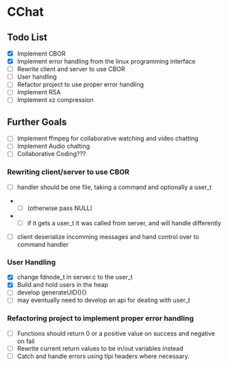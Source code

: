 # CChat

## Todo List

- [x] Implement CBOR
- [x] Implement error handling from the linux programming interface
- [ ] Rewrite client and server to use CBOR
- [ ] User handling
- [ ] Refactor project to use proper error handling
- [ ] Implement RSA
- [ ] Implement xz compression

## Further Goals

- [ ] Implement ffmpeg for collaborative watching and video chatting
- [ ] Implement Audio chatting
- [ ] Collaborative Coding???

### Rewriting client/server to use CBOR

- [ ] handler should be one file, taking a command and optionally a user_t
- - [ ] (otherwise pass NULL)
- - [ ] if it gets a user_t it was called from server, and will handle differently
- [ ] client deserialize incomming messages and hand control over to command handler

### User Handling

- [x] change fdnode_t in server.c to the user_t
- [x] Build and hold users in the heap
- [ ] develop generateUID(){}
- [ ] may eventually need to develop an api for dealing with user_t

### Refactoring project to implement proper error handling

- [ ] Functions should return 0 or a positive value on success and negative on fail
- [ ] Rewrite current return values to be in/out variables instead
- [ ] Catch and handle errors using tlpi headers where necessary.
